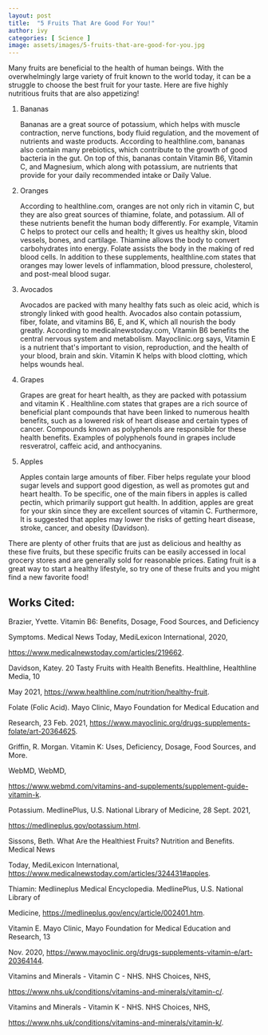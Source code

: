 ```yaml
---
layout: post
title:  "5 Fruits That Are Good For You!"
author: ivy
categories: [ Science ]
image: assets/images/5-fruits-that-are-good-for-you.jpg
---
```


Many fruits are beneficial to the health of human beings. With the overwhelmingly large variety of fruit known to the world today, it can be a struggle to choose the best fruit for your taste. Here are five highly nutritious fruits that are also appetizing!

1. Bananas

	Bananas are a great source of potassium, which helps with muscle contraction, nerve functions, body fluid regulation, and the movement of nutrients and waste products. According to healthline.com, bananas also contain many prebiotics, which contribute to the growth of good bacteria in the gut. On top of this, bananas contain Vitamin B6, Vitamin C, and Magnesium, which along with potassium, are nutrients that provide for your daily recommended intake or Daily Value.

2. Oranges

	According to healthline.com, oranges are not only rich in vitamin C, but they are also great sources of thiamine, folate, and potassium. All of these nutrients benefit the human body differently. For example, Vitamin C helps to protect our cells and health; It gives us healthy skin, blood vessels, bones, and cartilage. Thiamine allows the body to convert carbohydrates into energy. Folate assists the body in the making of red blood cells. In addition to these supplements, healthline.com states that oranges may lower levels of inflammation, blood pressure, cholesterol, and post-meal blood sugar.

3. Avocados

	Avocados are packed with many healthy fats such as oleic acid, which is strongly linked with good health. Avocados also contain potassium, fiber, folate, and vitamins B6, E, and K, which all nourish the body greatly. According to medicalnewstoday.com, Vitamin B6 benefits the central nervous system and metabolism. Mayoclinic.org says, Vitamin E is a nutrient that's important to vision, reproduction, and the health of your blood, brain and skin. Vitamin K helps with blood clotting, which helps wounds heal.

4. Grapes

	Grapes are great for heart health, as they are packed with potassium and vitamin K . Healthline.com states that grapes are a rich source of beneficial plant compounds that have been linked to numerous health benefits, such as a lowered risk of heart disease and certain types of cancer. Compounds known as polyphenols are responsible for these health benefits. Examples of polyphenols found in grapes include resveratrol, caffeic acid, and anthocyanins. 

5. Apples

	Apples contain large amounts of fiber. Fiber helps regulate your blood sugar levels and support good digestion, as well as promotes gut and heart health. To be specific, one of the main fibers in apples is called pectin, which primarily support gut health. In addition, apples are great for your skin since they are excellent sources of vitamin C. Furthermore, It is suggested that apples may lower the risks of getting heart disease, stroke, cancer, and obesity (Davidson). 

There are plenty of other fruits that are just as delicious and healthy as these five fruits, but these specific fruits can be easily accessed in local grocery stores and are generally sold for reasonable prices. Eating fruit is a great way to start a healthy lifestyle, so try one of these fruits and you might find a new favorite food! 

## Works Cited:

Brazier, Yvette. Vitamin B6: Benefits, Dosage, Food Sources, and Deficiency 

Symptoms. Medical News Today, MediLexicon International, 2020, 

https://www.medicalnewstoday.com/articles/219662. 

Davidson, Katey. 20 Tasty Fruits with Health Benefits. Healthline, Healthline Media, 10 

May 2021, https://www.healthline.com/nutrition/healthy-fruit.  

Folate (Folic Acid). Mayo Clinic, Mayo Foundation for Medical Education and 

Research, 23 Feb. 2021, https://www.mayoclinic.org/drugs-supplements-folate/art-20364625. 

Griffin, R. Morgan. Vitamin K: Uses, Deficiency, Dosage, Food Sources, and More. 

WebMD, WebMD, 

https://www.webmd.com/vitamins-and-supplements/supplement-guide-vitamin-k. 

Potassium. MedlinePlus, U.S. National Library of Medicine, 28 Sept. 2021, 

https://medlineplus.gov/potassium.html. 

Sissons, Beth. What Are the Healthiest Fruits? Nutrition and Benefits. Medical News 

Today, MediLexicon International, https://www.medicalnewstoday.com/articles/324431#apples. 

Thiamin: Medlineplus Medical Encyclopedia. MedlinePlus, U.S. National Library of 

Medicine, https://medlineplus.gov/ency/article/002401.htm. 

Vitamin E. Mayo Clinic, Mayo Foundation for Medical Education and Research, 13 

Nov. 2020, https://www.mayoclinic.org/drugs-supplements-vitamin-e/art-20364144. 

Vitamins and Minerals - Vitamin C - NHS. NHS Choices, NHS, 

https://www.nhs.uk/conditions/vitamins-and-minerals/vitamin-c/. 

Vitamins and Minerals - Vitamin K - NHS. NHS Choices, NHS, 

https://www.nhs.uk/conditions/vitamins-and-minerals/vitamin-k/. 


